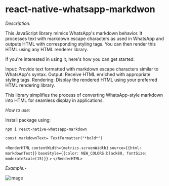 # react-native-whatsapp-markdwon

*Description:*

This JavaScript library mimics WhatsApp's markdown behavior. It processes text with markdown escape characters as used in WhatsApp and outputs HTML with corresponding styling tags. You can then render this HTML using any HTML renderer library.

If you're interested in using it, here's how you can get started:

Input: Provide text formatted with markdown escape characters similar to WhatsApp's syntax.
Output: Receive HTML enriched with appropriate styling tags.
Rendering: Display the rendered HTML using your preferred HTML rendering library.

This library simplifies the process of converting WhatsApp-style markdown into HTML for seamless display in applications.

*How to use:* 

Install package using:


```npm i react-native-whatsapp-markdown```


```const markdownText= TextFormatter("*bold*")```


```<RenderHTML```
          ```contentWidth={metrics.screenWidth}```
          ```source={{html: markdownText}}```
          ```baseStyle={{color: NEW_COLORS.black80, fontSize: moderateScale(15)}}```
        ```>```
```</RenderHTML>```


*Example:-*



![image](https://github.com/nirajsinghapr9/react-native-whatsapp-markdwon/assets/66878464/51713310-4060-4d72-a3d1-d33a49cbe663)



